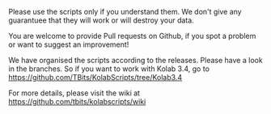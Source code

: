 Please use the scripts only if you understand them. We don't give any guarantuee that they will work or will destroy your data.

You are welcome to provide Pull requests on Github, if you spot a problem or want to suggest an improvement!

We have organised the scripts according to the releases.
Please have a look in the branches.
So if you want to work with Kolab 3.4, go to https://github.com/TBits/KolabScripts/tree/Kolab3.4

For more details, please visit the wiki at https://github.com/tbits/kolabscripts/wiki
